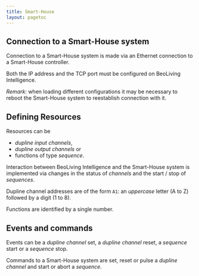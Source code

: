 ```yaml
---
title: Smart-House
layout: pagetoc
---
```


Connection to a Smart-House system
----------------------------------

Connection to a Smart-House system is made via an Ethernet connection to
a Smart-House controller.

Both the IP address and the TCP port must be configured on BeoLiving Intelligence.

*Remark:* when loading different configurations it may be necessary to reboot the
Smart-House system to reestablish connection with it.


Defining Resources
------------------

Resources can be

 - *dupline input channels*,
 - *dupline output channels* or
 - functions of type *sequence*.

Interaction between BeoLiving Intelligence and the Smart-House system is
implemented via changes in the status of *channels* and the start /
stop of *sequences*.

Dupline channel addresses are of the form `A1`: an *uppercase* letter
(A to Z) followed by a digit (1 to 8).

Functions are identified by a single number.

Events and commands
-------------------

Events can be a *dupline channel* set, a *dupline channel* reset, a
*sequence* start or a *sequence* stop.

Commands to a Smart-House system are set, reset or pulse a *dupline
channel* and start or abort a *sequence*.
